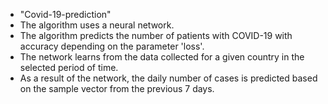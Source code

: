 <ul>
  <li>"Covid-19-prediction"</li>
  <li> The algorithm uses a neural network.</li>
  <li> The algorithm predicts the number of patients with COVID-19 with accuracy depending on the parameter 'loss'.</li>
  <li>The network learns from the data collected for a given country in the selected period of time.</li>
  <li>As a result of the network, the daily number of cases is predicted based on the sample vector from the previous 7 days.</li>
</ul>
